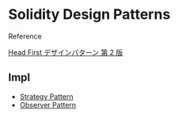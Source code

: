 # Solidity Design Patterns

Reference

[Head First デザインパターン 第 2 版](https://www.oreilly.co.jp/books/9784873119762/)

## Impl

- [Strategy Pattern](https://github.com/ryom0624/solidity-design-patterns/blob/master/contracts/strategy/strategy.md)
- [Observer Pattern](https://github.com/ryom0624/solidity-design-patterns/blob/master/contracts/strategy/observer.md)
